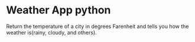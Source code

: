 # Weather App python
 Return the temperature of a city in degrees Farenheit and tells you how the weather is(rainy, cloudy, and others).

